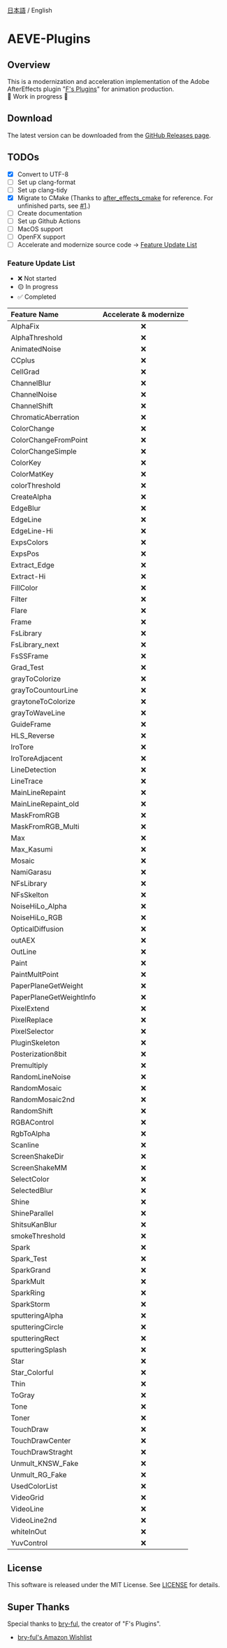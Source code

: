 [日本語](README.md) / English

# AEVE-Plugins

## Overview

This is a modernization and acceleration implementation of the Adobe
AfterEffects plugin
"[F's Plugins](https://github.com/bryful/F-s-PluginsProjects)" for animation
production.\
🚧 Work in progress 🚧

## Download

The latest version can be downloaded from the [GitHub Releases page](https://github.com/Hashory/AEVE-Plugins/releases).

## TODOs

- [x] Convert to UTF-8
- [ ] Set up clang-format
- [ ] Set up clang-tidy
- [x] Migrate to CMake (Thanks to [after_effects_cmake](https://github.com/mobile-bungalow/after_effects_cmake) for reference. For unfinished parts, see [#1](https://github.com/Hashory/AEVE-Plugins/pull/1#issue-3075971090).)
- [ ] Create documentation
- [ ] Set up Github Actions
- [ ] MacOS support
- [ ] OpenFX support
- [ ] Accelerate and modernize source code →
      [Feature Update List](#feature-update-list)

### Feature Update List

- ❌ Not started
- 🟡 In progress
- ✅ Completed

| Feature Name            | Accelerate & modernize |
| :---------------------- | :--------------------: |
| AlphaFix                |           ❌           |
| AlphaThreshold          |           ❌           |
| AnimatedNoise           |           ❌           |
| CCplus                  |           ❌           |
| CellGrad                |           ❌           |
| ChannelBlur             |           ❌           |
| ChannelNoise            |           ❌           |
| ChannelShift            |           ❌           |
| ChromaticAberration     |           ❌           |
| ColorChange             |           ❌           |
| ColorChangeFromPoint    |           ❌           |
| ColorChangeSimple       |           ❌           |
| ColorKey                |           ❌           |
| ColorMatKey             |           ❌           |
| colorThreshold          |           ❌           |
| CreateAlpha             |           ❌           |
| EdgeBlur                |           ❌           |
| EdgeLine                |           ❌           |
| EdgeLine-Hi             |           ❌           |
| ExpsColors              |           ❌           |
| ExpsPos                 |           ❌           |
| Extract_Edge            |           ❌           |
| Extract-Hi              |           ❌           |
| FillColor               |           ❌           |
| Filter                  |           ❌           |
| Flare                   |           ❌           |
| Frame                   |           ❌           |
| FsLibrary               |           ❌           |
| FsLibrary_next          |           ❌           |
| FsSSFrame               |           ❌           |
| Grad_Test               |           ❌           |
| grayToColorize          |           ❌           |
| grayToCountourLine      |           ❌           |
| graytoneToColorize      |           ❌           |
| grayToWaveLine          |           ❌           |
| GuideFrame              |           ❌           |
| HLS_Reverse             |           ❌           |
| IroTore                 |           ❌           |
| IroToreAdjacent         |           ❌           |
| LineDetection           |           ❌           |
| LineTrace               |           ❌           |
| MainLineRepaint         |           ❌           |
| MainLineRepaint_old     |           ❌           |
| MaskFromRGB             |           ❌           |
| MaskFromRGB_Multi       |           ❌           |
| Max                     |           ❌           |
| Max_Kasumi              |           ❌           |
| Mosaic                  |           ❌           |
| NamiGarasu              |           ❌           |
| NFsLibrary              |           ❌           |
| NFsSkelton              |           ❌           |
| NoiseHiLo_Alpha         |           ❌           |
| NoiseHiLo_RGB           |           ❌           |
| OpticalDiffusion        |           ❌           |
| outAEX                  |           ❌           |
| OutLine                 |           ❌           |
| Paint                   |           ❌           |
| PaintMultPoint          |           ❌           |
| PaperPlaneGetWeight     |           ❌           |
| PaperPlaneGetWeightInfo |           ❌           |
| PixelExtend             |           ❌           |
| PixelReplace            |           ❌           |
| PixelSelector           |           ❌           |
| PluginSkeleton          |           ❌           |
| Posterization8bit       |           ❌           |
| Premultiply             |           ❌           |
| RandomLineNoise         |           ❌           |
| RandomMosaic            |           ❌           |
| RandomMosaic2nd         |           ❌           |
| RandomShift             |           ❌           |
| RGBAControl             |           ❌           |
| RgbToAlpha              |           ❌           |
| Scanline                |           ❌           |
| ScreenShakeDir          |           ❌           |
| ScreenShakeMM           |           ❌           |
| SelectColor             |           ❌           |
| SelectedBlur            |           ❌           |
| Shine                   |           ❌           |
| ShineParallel           |           ❌           |
| ShitsuKanBlur           |           ❌           |
| smokeThreshold          |           ❌           |
| Spark                   |           ❌           |
| Spark_Test              |           ❌           |
| SparkGrand              |           ❌           |
| SparkMult               |           ❌           |
| SparkRing               |           ❌           |
| SparkStorm              |           ❌           |
| sputteringAlpha         |           ❌           |
| sputteringCircle        |           ❌           |
| sputteringRect          |           ❌           |
| sputteringSplash        |           ❌           |
| Star                    |           ❌           |
| Star_Colorful           |           ❌           |
| Thin                    |           ❌           |
| ToGray                  |           ❌           |
| Tone                    |           ❌           |
| Toner                   |           ❌           |
| TouchDraw               |           ❌           |
| TouchDrawCenter         |           ❌           |
| TouchDrawStraght        |           ❌           |
| Unmult_KNSW_Fake        |           ❌           |
| Unmult_RG_Fake          |           ❌           |
| UsedColorList           |           ❌           |
| VideoGrid               |           ❌           |
| VideoLine               |           ❌           |
| VideoLine2nd            |           ❌           |
| whiteInOut              |           ❌           |
| YuvControl              |           ❌           |

## License

This software is released under the MIT License. See [LICENSE](LICENSE) for
details.

## Super Thanks

Special thanks to [bry-ful](https://github.com/bryful), the creator of "F's
Plugins".

- [bry-ful's Amazon Wishlist](https://www.amazon.co.jp/hz/wishlist/ls/2ME5VSS8WJOX8?ref_=wl_sha)
